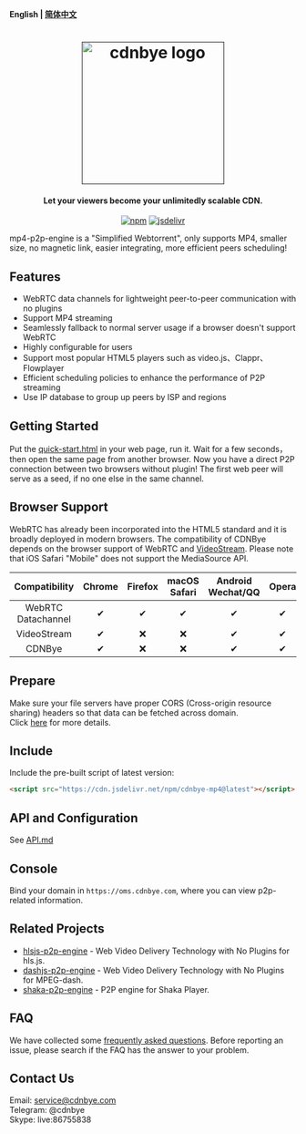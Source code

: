 **English | [简体中文](Readme_zh.md)**

<h1 align="center"><a href="" target="_blank" rel="noopener noreferrer"><img width="250" src="https://cdnbye.oss-cn-beijing.aliyuncs.com/pic/cdnbye.png" alt="cdnbye logo"></a></h1>
<h4 align="center">Let your viewers become your unlimitedly scalable CDN.</h4>
<p align="center">
  <a href="https://www.npmjs.com/package/cdnbye-mp4"><img src="https://img.shields.io/npm/v/cdnbye-mp4.svg?style=flat" alt="npm"></a>
  <a href="https://www.jsdelivr.com/package/npm/cdnbye-mp4"><img src="https://data.jsdelivr.com/v1/package/npm/cdnbye-mp4/badge" alt="jsdelivr"></a>
</p>

mp4-p2p-engine is a "Simplified Webtorrent", only supports MP4, smaller size, no magnetic link, easier integrating, more efficient peers scheduling!

## Features
- WebRTC data channels for lightweight peer-to-peer communication with no plugins
- Support MP4 streaming
- Seamlessly fallback to normal server usage if a browser doesn't support WebRTC
- Highly configurable for users
- Support most popular HTML5 players such as video.js、Clappr、Flowplayer
- Efficient scheduling policies to enhance the performance of P2P streaming
- Use IP database to group up peers by ISP and regions

## Getting Started
Put the [quick-start.html](demo/quick-start.html) in your web page, run it. Wait for a few seconds，then open the same page from another browser. Now you have a direct P2P connection between two browsers without plugin!
The first web peer will serve as a seed, if no one else in the same channel.

## Browser Support
WebRTC has already been incorporated into the HTML5 standard and it is broadly deployed in modern browsers. The compatibility of CDNBye depends on the browser support of WebRTC and [VideoStream](https://github.com/jhiesey/videostream). Please note that iOS Safari "Mobile" does not support the MediaSource API.

Compatibility|Chrome | Firefox | macOS Safari| Android Wechat/QQ | Opera | Edge | IE | iOS Safari | 
:-: | :-: | :-: | :-: | :-: | :-: | :-:| :-:| :-:
WebRTC Datachannel | ✔ | ✔ | ✔ | ✔ | ✔ | ✔ | ❌ | ✔ |
VideoStream | ✔ | ❌ | ❌ | ✔ | ✔ | ✔ | ✔ | ❌ |
CDNBye | ✔ | ❌ | ❌ | ✔ | ✔ | ✔ | ❌ | ❌ |

## Prepare
Make sure your file servers have proper CORS (Cross-origin resource sharing) headers so that data can be fetched across domain.
<br>
Click [here](https://www.hdtvcloud.com/en/views/mp4/usage.html#prepare) for more details.

## Include
Include the pre-built script of latest version: 
```html
<script src="https://cdn.jsdelivr.net/npm/cdnbye-mp4@latest"></script>
```

## API and Configuration
See [API.md](https://www.cdnbye.com/en/views/mp4/API.html)

## Console
Bind your domain in `https://oms.cdnbye.com`, where you can view p2p-related information.

## Related Projects
- [hlsjs-p2p-engine](https://github.com/cdnbye/hlsjs-p2p-engine) - Web Video Delivery Technology with No Plugins for hls.js.
- [dashjs-p2p-engine](https://github.com/cdnbye/dashjs-p2p-engine) - Web Video Delivery Technology with No Plugins for MPEG-dash.
- [shaka-p2p-engine](https://github.com/cdnbye/shaka-p2p-engine) - P2P engine for Shaka Player.

## FAQ
We have collected some [frequently asked questions](https://www.hdtvcloud.com/en/views/FAQ.html). Before reporting an issue, please search if the FAQ has the answer to your problem.

## Contact Us
Email: service@cdnbye.com
<br>
Telegram: @cdnbye
<br>
Skype: live:86755838




